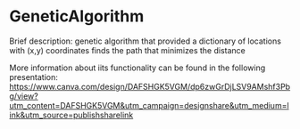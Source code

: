 # GeneticAlgorithm

Brief description: genetic algorithm that provided a dictionary of locations with (x,y) coordinates finds the path that minimizes the distance

More information about iits functionality can be found in the following presentation: https://www.canva.com/design/DAFSHGK5VGM/dp6zwGrDjLSV9AMshf3Pbg/view?utm_content=DAFSHGK5VGM&utm_campaign=designshare&utm_medium=link&utm_source=publishsharelink

